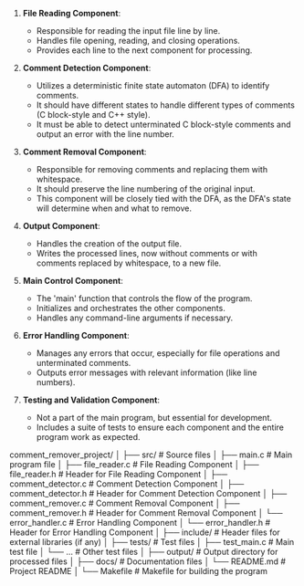 1. **File Reading Component**:
    
    - Responsible for reading the input file line by line.
    - Handles file opening, reading, and closing operations.
    - Provides each line to the next component for processing.
2. **Comment Detection Component**:
    
    - Utilizes a deterministic finite state automaton (DFA) to identify comments.
    - It should have different states to handle different types of comments (C block-style and C++ style).
    - It must be able to detect unterminated C block-style comments and output an error with the line number.
3. **Comment Removal Component**:
    
    - Responsible for removing comments and replacing them with whitespace.
    - It should preserve the line numbering of the original input.
    - This component will be closely tied with the DFA, as the DFA's state will determine when and what to remove.
4. **Output Component**:
    
    - Handles the creation of the output file.
    - Writes the processed lines, now without comments or with comments replaced by whitespace, to a new file.
5. **Main Control Component**:
    
    - The 'main' function that controls the flow of the program.
    - Initializes and orchestrates the other components.
    - Handles any command-line arguments if necessary.
6. **Error Handling Component**:
    
    - Manages any errors that occur, especially for file operations and unterminated comments.
    - Outputs error messages with relevant information (like line numbers).
7. **Testing and Validation Component**:
    
    - Not a part of the main program, but essential for development.
    - Includes a suite of tests to ensure each component and the entire program work as expected.
      
comment_remover_project/
│
├── src/                # Source files
│   ├── main.c          # Main program file
│   ├── file_reader.c   # File Reading Component
│   ├── file_reader.h   # Header for File Reading Component
│   ├── comment_detector.c   # Comment Detection Component
│   ├── comment_detector.h   # Header for Comment Detection Component
│   ├── comment_remover.c    # Comment Removal Component
│   ├── comment_remover.h    # Header for Comment Removal Component
│   └── error_handler.c      # Error Handling Component
│   └── error_handler.h      # Header for Error Handling Component
│
├── include/            # Header files for external libraries (if any)
│
├── tests/              # Test files
│   ├── test_main.c     # Main test file
│   └── ...             # Other test files
│
├── output/             # Output directory for processed files
│
├── docs/               # Documentation files
│   └── README.md       # Project README
│
└── Makefile            # Makefile for building the program
